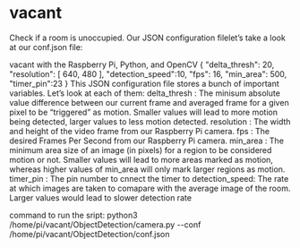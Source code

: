 # vacant
Check if a room is unoccupied.
Our JSON configuration filelet’s take a look at our conf.json  file:

vacant with the Raspberry Pi, Python, and OpenCV
{
	"delta_thresh": 20,
	"resolution": [
		640,
		480
	],
	"detection_speed":10,
	"fps": 16,
	"min_area": 500,
	"timer_pin":23
}
This JSON configuration file stores a bunch of important variables. Let’s look at each of them:
delta_thresh : The minisum absolute value difference between our current frame and averaged frame for a given pixel to be “triggered” as motion. Smaller values will lead to more motion being detected, larger values to less motion detected.
resolution : The width and height of the video frame from our Raspberry Pi camera.
fps : The desired Frames Per Second from our Raspberry Pi camera.
min_area : The minimum area size of an image (in pixels) for a region to be considered motion or not. Smaller values will lead to more areas marked as motion, whereas higher values of min_area  will only mark larger regions as motion.
timer_pin : The pin number to cnnect the timer to
detection_speed: The rate at which images are taken to comapare with the average image of the room. Larger values would lead to slower detection rate

command to run  the sript: python3 /home/pi/vacant/ObjectDetection/camera.py --conf /home/pi/vacant/ObjectDetection/conf.json 
